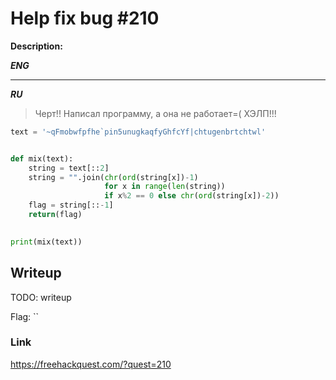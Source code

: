# Help fix bug #210
**Description:**

***ENG***
> 

---

***RU***
> Черт!! Написал программу, а она не работает=( ХЭЛП!!!

```python
text = '~qFmobwfpfhe`pin5unugkaqfyGhfcYf|chtugenbrtchtwl'


def mix(text):
    string = text[::2]
    string = "".join(chr(ord(string[x])-1)
                     for x in range(len(string))
                     if x%2 == 0 else chr(ord(string[x])-2))
    flag = string[::-1]
    return(flag)
    

print(mix(text))
```

## Writeup

TODO: writeup


Flag: ``

### Link

https://freehackquest.com/?quest=210
